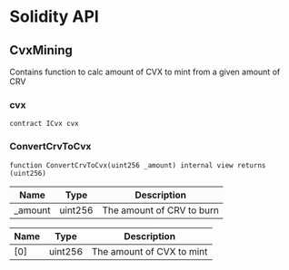 # Solidity API

## CvxMining

Contains function to calc amount of CVX to mint from a given amount of CRV

### cvx

```solidity
contract ICvx cvx
```

### ConvertCrvToCvx

```solidity
function ConvertCrvToCvx(uint256 _amount) internal view returns (uint256)
```

| Name | Type | Description |
| ---- | ---- | ----------- |
| _amount | uint256 | The amount of CRV to burn |

| Name | Type | Description |
| ---- | ---- | ----------- |
| [0] | uint256 | The amount of CVX to mint |

